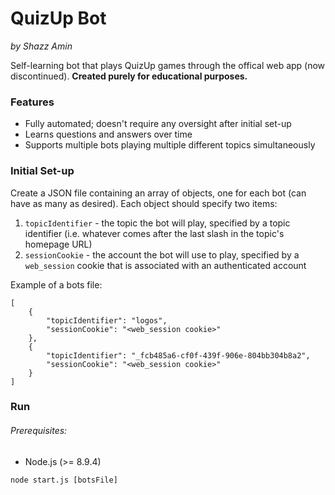 QuizUp Bot
==========

*by Shazz Amin*

Self-learning bot that plays QuizUp games through the offical web app (now discontinued). **Created purely for educational purposes.**

### Features
* Fully automated; doesn't require any oversight after initial set-up
* Learns questions and answers over time
* Supports multiple bots playing multiple different topics simultaneously

### Initial Set-up
Create a JSON file containing an array of objects, one for each bot (can have as many as desired). Each object should specify two items:
1. `topicIdentifier` - the topic the bot will play, specified by a topic identifier (i.e. whatever comes after the last slash in the topic's homepage URL)
2. `sessionCookie` - the account the bot will use to play, specified by a `web_session` cookie that is associated with an authenticated account

Example of a bots file:
```
[
    {
        "topicIdentifier": "logos",
        "sessionCookie": "<web_session cookie>"
    },
    {
        "topicIdentifier": "_fcb485a6-cf0f-439f-906e-804bb304b8a2",
        "sessionCookie": "<web_session cookie>"
    }
]
```

### Run
###### Prerequisites:
* Node.js (>= 8.9.4)

`node start.js [botsFile]`

